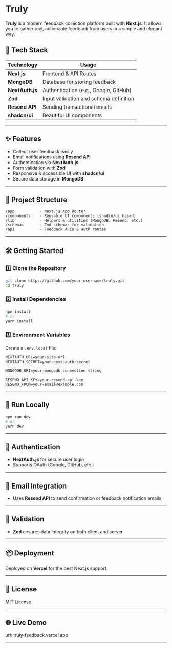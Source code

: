 # Truly

**Truly** is a modern feedback collection platform built with **Next.js**. It allows you to gather real, actionable feedback from users in a simple and elegant way.

## 🚀 Tech Stack

| Technology      | Usage                                  |
| --------------- | -------------------------------------- |
| **Next.js**     | Frontend & API Routes                  |
| **MongoDB**     | Database for storing feedback          |
| **NextAuth.js** | Authentication (e.g., Google, GitHub)  |
| **Zod**         | Input validation and schema definition |
| **Resend API**  | Sending transactional emails           |
| **shadcn/ui**   | Beautiful UI components                |

---

## ✨ Features

- Collect user feedback easily
- Email notifications using **Resend API**
- Authentication via **NextAuth.js**
- Form validation with **Zod**
- Responsive & accessible UI with **shadcn/ui**
- Secure data storage in **MongoDB**

---

## 📂 Project Structure

```
/app           - Next.js App Router
/components    - Reusable UI components (shadcn/ui based)
/lib           - Helpers & utilities (MongoDB, Resend, etc.)
/schemas       - Zod schemas for validation
/api           - Feedback APIs & auth routes
```

---

## 🛠️ Getting Started

### 1️⃣ Clone the Repository

```bash
git clone https://github.com/your-username/truly.git
cd truly
```

### 2️⃣ Install Dependencies

```bash
npm install
# or
yarn install
```

### 3️⃣ Environment Variables

Create a `.env.local` file:

```
NEXTAUTH_URL=your-site-url
NEXTAUTH_SECRET=your-next-auth-secret

MONGODB_URI=your-mongodb-connection-string

RESEND_API_KEY=your-resend-api-key
RESEND_FROM=your-email@example.com
```

---

## 🧪 Run Locally

```bash
npm run dev
# or
yarn dev
```

---

## 🔐 Authentication

- **NextAuth.js** for secure user login
- Supports OAuth (Google, GitHub, etc.)

---

## 📧 Email Integration

- Uses **Resend API** to send confirmation or feedback notification emails

---

## 📝 Validation

- **Zod** ensures data integrity on both client and server

---

## 📦 Deployment

Deployed on **Vercel** for the best Next.js support.

---

## 📄 License

MIT License.

---

## 🌐 Live Demo

url: truly-feedback.vercel.app

---
